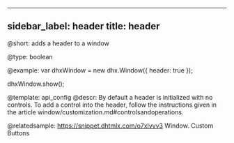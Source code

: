 
---
sidebar_label: header
title: header
---          

@short: 
adds a header to a window




@type: boolean

@example: 
var dhxWindow = new dhx.Window({
    header: true
});

dhxWindow.show();


@template:	api_config
@descr: 
By default a header is initialized with no controls. To add a control into the header, follow the instructions given in the article window/customization.md#controlsandoperations.



@relatedsample: https://snippet.dhtmlx.com/o7xlvvv3	Window. Custom Buttons